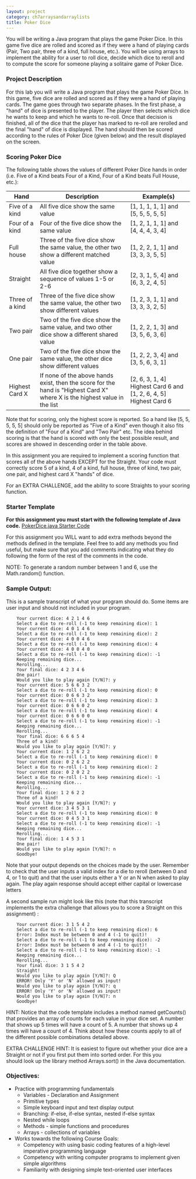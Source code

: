 ```yaml
---
layout: project
category: ch7arraysandarraylists
title: Poker Dice
---
```

You will be writing a Java program that plays the game Poker Dice. In
this game five dice are rolled and scored as if they were a hand of
playing cards (Pair, Two pair, three of a kind, full house, etc.). You
will be using arrays to implement the ability for a user to roll dice,
decide which dice to re­roll and to compute the score for someone
playing a solitaire game of Poker Dice.

### Project Description
For this lab you will write a Java program
that plays the game Poker Dice. In this game, five dice are rolled and
scored as if they were a hand of playing cards. The game goes through
two separate phases. In the first phase, a "hand" of dice is presented
to the player. The player then selects which dice he wants to keep and
which he wants to re­-roll. Once that decision is finished, all of the
dice that the player has marked to re­-roll are re­rolled and the final
"hand" of dice is displayed. The hand should then be scored according to
the rules of Poker Dice (given below) and the result displayed on the
screen.

### Scoring Poker Dice
The following table shows the values of
different Poker Dice hands in order (i.e. Five of a Kind beats Four of a
Kind, Four of a Kind beats Full House, etc.):


| Hand  | Description  | Example(s)  |
|---|---|---|
| Five of a kind  | All five dice show the same value  | [1, 1, 1, 1, 1] and [5, 5, 5, 5, 5]  |
| Four of a kind  | Four of the five dice show the same value   | [1, 2, 1, 1, 1] and [4, 4, 4, 3, 4]  |
| Full house  | Three of the five dice show the same value, the other two show a different matched value  | [1, 2, 2, 1, 1] and [3, 3, 3, 5, 5]  |
| Straight  | All five dice together show a sequence of values 1­-5 or 2­-6  | [2, 3, 1, 5, 4] and [6, 3, 2, 4, 5]  |
| Three of a kind  | Three of the five dice show the same value, the other two show different values  | [1, 2, 3, 1, 1] and [3, 3, 3, 2, 5]  |
| Two pair  | Two of the five dice show the same value, and two other dice show a different shared value  | [1, 2, 2, 1, 3] and [3, 5, 6, 3, 6]  |
| One pair  | Two of the five dice show the same value, the other dice show different values  | [1, 2, 2, 3, 4] and [3, 5, 6, 3, 1]  |
| Highest Card X  | If none of the above hands exist, then the score for the hand is "Highest Card X" where X is the highest value in the list  | [2, 6, 3, 1, 4] Highest Card 6 and [1, 2, 6, 4, 5] Highest Card 6  |


Note that for scoring, only the highest score is reported. So a hand
like [5, 5, 5, 5, 5] should only be reported as "Five of a Kind" even
though it also fits the definition of "Four of a Kind" and "Two Pair"
etc. The idea behind scoring is that the hand is scored with only the
best possible result, and scores are showed in descending order in the
table above.

In this assignment you are required to implement a scoring function that
scores all of the above hands EXCEPT for the Straight. Your code must
correctly score 5 of a kind, 4 of a kind, full house, three of kind, two
pair, one pair, and highest card X "hands" of dice.

For an EXTRA CHALLENGE, add the ability to score Straights to your scoring function.

### Starter Template
**For this assignment you must start with the following template of Java
code.** [PokerDice.java Starter Code](/apcsa\ch7arraysandarraylists\PokerDice.java)

For this assignment you WILL want to add extra methods beyond the
methods defined in the template. Feel free to add any methods you find
useful, but make sure that you add comments indicating what they do
following the form of the rest of the comments in the code.

NOTE: To generate a random number between 1 and 6, use the Math.random()
function. 

### Sample Output:
This is a sample transcript of what your program
should do. Some items are user input and should not included in your program.
```
    Your current dice: 4 2 1 4 6
    Select a die to re-roll (-1 to keep remaining dice): 1
    Your current dice: 4 0 1 4 6
    Select a die to re-roll (-1 to keep remaining dice): 2
    Your current dice: 4 0 0 4 6
    Select a die to re-roll (-1 to keep remaining dice): 4
    Your current dice: 4 0 0 4 0
    Select a die to re-roll (-1 to keep remaining dice): -1
    Keeping remaining dice...
    Rerolling...
    Your final dice: 4 2 3 4 6
    One pair!
    Would you like to play again [Y/N]?: y
    Your current dice: 5 6 6 3 2
    Select a die to re-roll (-1 to keep remaining dice): 0
    Your current dice: 0 6 6 3 2
    Select a die to re-roll (-1 to keep remaining dice): 3
    Your current dice: 0 6 6 0 2
    Select a die to re-roll (-1 to keep remaining dice): 4
    Your current dice: 0 6 6 0 0
    Select a die to re-roll (-1 to keep remaining dice): -1
    Keeping remaining dice...
    Rerolling...
    Your final dice: 6 6 6 5 4
    Three of a kind!
    Would you like to play again [Y/N]?: y
    Your current dice: 1 2 6 2 2
    Select a die to re-roll (-1 to keep remaining dice): 0
    Your current dice: 0 2 6 2 2
    Select a die to re-roll (-1 to keep remaining dice): 2
    Your current dice: 0 2 0 2 2
    Select a die to re-roll (-1 to keep remaining dice): -1
    Keeping remaining dice...
    Rerolling...
    Your final dice: 1 2 6 2 2
    Three of a kind!
    Would you like to play again [Y/N]?: y
    Your current dice: 3 4 5 3 1
    Select a die to re-roll (-1 to keep remaining dice): 0
    Your current dice: 0 4 5 3 1
    Select a die to re-roll (-1 to keep remaining dice): -1
    Keeping remaining dice...
    Rerolling...
    Your final dice: 1 4 5 3 1
    One pair!
    Would you like to play again [Y/N]?: n
    Goodbye!
```
Note that your output depends on the choices made by the user. Remember
to check that the user inputs a valid index for a die to re­roll
(between 0 and 4, or 1 to quit) and that the user inputs either a Y or
an N when asked to play again. The play again response should accept
either capital or lower­case letters


A second sample run might look like this (note that this
transcript implements the extra challenge that allows you to score a
Straight on this assignment) :
```
    Your current dice: 3 1 5 4 2
    Select a die to re-roll (-1 to keep remaining dice): 6
    Error: Index must be between 0 and 4 (-1 to quit)!
    Select a die to re-roll (-1 to keep remaining dice): -2
    Error: Index must be between 0 and 4 (-1 to quit)!
    Select a die to re-roll (-1 to keep remaining dice): -1
    Keeping remaining dice...
    Rerolling...
    Your final dice: 3 1 5 4 2
    Straight!
    Would you like to play again [Y/N]?: Q
    ERROR! Only 'Y' or 'N' allowed as input!
    Would you like to play again [Y/N]?: q
    ERROR! Only 'Y' or 'N' allowed as input!
    Would you like to play again [Y/N]?: n
    Goodbye!
```
HINT: Notice that the code template includes a method named getCounts()
that provides an array of counts for each value in your dice set. A
number that shows up 5 times will have a count of 5. A number that shows
up 4 times will have a count of 4. Think about how these counts apply to
all of the different possible combinations detailed above.

EXTRA CHALLENGE HINT: It is easiest to figure out whether your dice are
a Straight or not if you first put them into sorted order. For this you
should look up the library method Arrays.sort() in the Java
documentation.

### Objectives:

-   Practice with programming fundamentals
    -   Variables -­ Declaration and Assignment
    -   Primitive types
    -   Simple keyboard input and text display output
    -   Branching: if­-else, if-­else syntax, nested if­-else syntax
    -   Nested while loops
    -   Methods -­ simple functions and procedures
    -   Arrays ­- collections of variables
-   Works towards the following Course Goals:
    -   Competency with using basic coding features of a high­-level
        imperative programming language
    -   Competency with writing computer programs to implement given
        simple algorithms
    -   Familiarity with designing simple text­-oriented user interfaces
